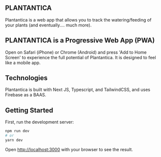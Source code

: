 ## PLANTANTICA 
Plantantica is a web app that allows you to track the watering/feeding of your plants (and eventually.... much more).

## PLANTANTICA is a Progressive Web App (PWA)
Open on Safari (iPhone) or Chrome (Android) and press 'Add to Home Screen' to experience the full potential of Plantantica. It is designed to feel like a mobile app.  

## Technologies
Plantantica is built with Next JS, Typescript, and TailwindCSS, and uses Firebase as a BAAS.

## Getting Started

First, run the development server:

```bash
npm run dev
# or
yarn dev
```

Open [http://localhost:3000](http://localhost:3000) with your browser to see the result.
